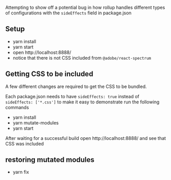 Attempting to show off a potential bug in how rollup handles different types of configurations with the `sideEffects` field in package.json

## Setup
- yarn install
- yarn start
- open http://localhost:8888/
- notice that there is not CSS included from `@adobe/react-spectrum`

## Getting CSS to be included

A few different changes are required to get the CSS to be bundled.

Each package.json needs to have `sideEffects: true` instead of `sideEffects: ['*.css']` to make it easy to demonstrate run the following commands

- yarn install
- yarn mutate-modules
- yarn start

After waiting for a successful build open http://localhost:8888/ and see that CSS was included

## restoring mutated modules

- yarn fix